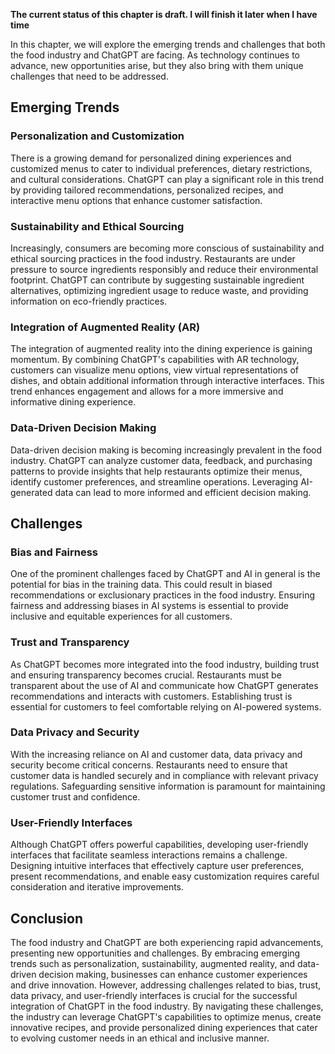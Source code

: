 **The current status of this chapter is draft. I will finish it later when I have time**

In this chapter, we will explore the emerging trends and challenges that both the food industry and ChatGPT are facing. As technology continues to advance, new opportunities arise, but they also bring with them unique challenges that need to be addressed.

Emerging Trends
---------------

### Personalization and Customization

There is a growing demand for personalized dining experiences and customized menus to cater to individual preferences, dietary restrictions, and cultural considerations. ChatGPT can play a significant role in this trend by providing tailored recommendations, personalized recipes, and interactive menu options that enhance customer satisfaction.

### Sustainability and Ethical Sourcing

Increasingly, consumers are becoming more conscious of sustainability and ethical sourcing practices in the food industry. Restaurants are under pressure to source ingredients responsibly and reduce their environmental footprint. ChatGPT can contribute by suggesting sustainable ingredient alternatives, optimizing ingredient usage to reduce waste, and providing information on eco-friendly practices.

### Integration of Augmented Reality (AR)

The integration of augmented reality into the dining experience is gaining momentum. By combining ChatGPT's capabilities with AR technology, customers can visualize menu options, view virtual representations of dishes, and obtain additional information through interactive interfaces. This trend enhances engagement and allows for a more immersive and informative dining experience.

### Data-Driven Decision Making

Data-driven decision making is becoming increasingly prevalent in the food industry. ChatGPT can analyze customer data, feedback, and purchasing patterns to provide insights that help restaurants optimize their menus, identify customer preferences, and streamline operations. Leveraging AI-generated data can lead to more informed and efficient decision making.

Challenges
----------

### Bias and Fairness

One of the prominent challenges faced by ChatGPT and AI in general is the potential for bias in the training data. This could result in biased recommendations or exclusionary practices in the food industry. Ensuring fairness and addressing biases in AI systems is essential to provide inclusive and equitable experiences for all customers.

### Trust and Transparency

As ChatGPT becomes more integrated into the food industry, building trust and ensuring transparency becomes crucial. Restaurants must be transparent about the use of AI and communicate how ChatGPT generates recommendations and interacts with customers. Establishing trust is essential for customers to feel comfortable relying on AI-powered systems.

### Data Privacy and Security

With the increasing reliance on AI and customer data, data privacy and security become critical concerns. Restaurants need to ensure that customer data is handled securely and in compliance with relevant privacy regulations. Safeguarding sensitive information is paramount for maintaining customer trust and confidence.

### User-Friendly Interfaces

Although ChatGPT offers powerful capabilities, developing user-friendly interfaces that facilitate seamless interactions remains a challenge. Designing intuitive interfaces that effectively capture user preferences, present recommendations, and enable easy customization requires careful consideration and iterative improvements.

Conclusion
----------

The food industry and ChatGPT are both experiencing rapid advancements, presenting new opportunities and challenges. By embracing emerging trends such as personalization, sustainability, augmented reality, and data-driven decision making, businesses can enhance customer experiences and drive innovation. However, addressing challenges related to bias, trust, data privacy, and user-friendly interfaces is crucial for the successful integration of ChatGPT in the food industry. By navigating these challenges, the industry can leverage ChatGPT's capabilities to optimize menus, create innovative recipes, and provide personalized dining experiences that cater to evolving customer needs in an ethical and inclusive manner.

